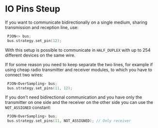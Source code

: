 # IO Pins Steup

If you want to communicate bidirectionally on a single medium, sharing transmission and reception line, use:
```cpp  
 PJON<> bus;
 bus.strategy.set_pin(12);
```
With this setup is possible to communicate in `HALF_DUPLEX` with up to 254 different devices on the same wire.

If for some reason you need to keep separate the two lines, for example if using cheap radio transmitter and receiver modules, to which you have to connect two wires:
```cpp  
 PJON<OverSampling> bus;
 bus.strategy.set_pins(11, 12);
```

If you don't need bidirectional communication and you have only the transmitter on one side and the receiver on the other side you can use the `NOT_ASSIGNED` constant:
```cpp  
 PJON<OverSampling> bus;
 bus.strategy.set_pins(11, NOT_ASSIGNED); // Only receiver
```
